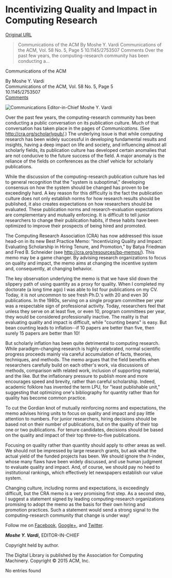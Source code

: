 # Incentivizing Quality and Impact in Computing Research

[Original URL](http://cacm.acm.org/magazines/2015/5/186027-incentivizing-quality-and-impact-in-computing-research/fulltext)

> Communications of the ACM By Moshe Y. Vardi Communications of the ACM, Vol. 58 No. 5, Page 5 10.1145/2753507 Comments Over the past few years, the computing-research community has been conducting a...

<span class="label">Communications of the ACM</span>

<span class="byline"> By Moshe Y. Vardi<br>Communications of the ACM, Vol. 58 No. 5, Page 5<br>10.1145/2753507<br><a href="http://cacm.acm.org/magazines/2015/5/186027-incentivizing-quality-and-impact-in-computing-research/fulltext#comments">Comments</a></span>

 ![Communications Editor-in-Chief Moshe Y. Vardi](http://cacm.acm.org/system/assets/0000/1650/101509_Moshe_Vardi.large.jpg?1341312410&1255628774 "Communications Editor-in-Chief Moshe Y. Vardi")

[]() Over the past few years, the computing-research community has been conducting a public conversation on its publication culture. Much of that conversation has taken place in the pages of _Communications._ (See <http://cra.org/scholarlypub/>.) The underlying issue is that while computing research has been widely successful in developing fundamental results and insights, having a deep impact on life and society, and influencing almost all scholarly fields, its publication culture has developed certain anomalies that are not conducive to the future success of the field. A major anomaly is the reliance of the fields on conferences as the chief vehicle for scholarly publications.

While the discussion of the computing-research publication culture has led to general recognition that the "system is suboptimal," developing consensus on how the system should be changed has proven to be exceedingly hard. A key reason for this difficulty is the fact the publication culture does not only establish norms for how research results should be published, it also creates expectations on how researchers should be evaluated. These publication norms and research-evaluation expectations are complementary and mutually enforcing. It is difficult to tell junior researchers to change their publication habits, if these habits have been optimized to improve their prospects of being hired and promoted.

The Computing Research Association (CRA) has now addressed this issue head-on in its new Best Practice Memo: "Incentivizing Quality and Impact: Evaluating Scholarship in Hiring Tenure, and Promotion," by Batya Friedman and Fred B. Schneider (see <http://cra.org/resources/bp-memos/>). This memo may be a game changer. By advising research organizations to focus on quality and impact, the memo aims at changing the incentive system and, consequently, at changing behavior.

The key observation underlying the memo is that we have slid down the slippery path of using quantity as a proxy for quality. When I completed my doctorate (a long time ago) I was able to list four publications on my CV. Today, it is not uncommon to see fresh Ph.D.'s with 20 and even 30 publications. In the 1980s, serving on a single program committee per year was a respectable sign of professional activity. Today, researchers feel that unless they serve on at least five, or even 10, program committees per year, they would be considered professionally inactive. The reality is that evaluating quality and impact is difficult, while "counting beans" is easy. But bean counting leads to inflation--if 10 papers are better than five, then surely 15 papers are better than 10!

But scholarly inflation has been quite detrimental to computing research. While paradigm-changing research is highly celebrated, normal scientific progress proceeds mainly via careful accumulation of facts, theories, techniques, and methods. The memo argues that the field benefits when researchers carefully build on each other's work, via discussions of methods, comparison with related work, inclusion of supporting material, and the like. But the inflationary pressure to publish more and more encourages speed and brevity, rather than careful scholarship. Indeed, academic folklore has invented the term LPU, for "least publishable unit," suggesting that optimizing one's bibliography for quantity rather than for quality has become common practice.

To cut the Gordian knot of mutually reinforcing norms and expectations, the memo advises hiring units to focus on quality and impact and pay little attention to numbers. For junior researchers, hiring decisions should be based not on their number of publications, but on the quality of their top one or two publications. For tenure candidates, decisions should be based on the quality and impact of their top three-to-five publications.

Focusing on quality rather than quantity should apply to other areas as well. We should not be impressed by large research grants, but ask what the actual yield of the funded projects has been. We should ignore the _h_-index, whose many flaws have been widely discussed, and use human judgment to evaluate quality and impact. And, of course, we should pay no heed to institutional rankings, which effectively let newspapers establish our value system.

Changing culture, including norms and expectations, is exceedingly difficult, but the CRA memo is a very promising first step. As a second step, I suggest a statement signed by leading computing-research organizations promising to adopt the memo as the basis for their own hiring and promotion practices. Such a statement would send a strong signal to the computing-research community that change is under way!

Follow me on [Facebook](https://www.facebook.com/moshe.vardi.1), [Google+](https://plus.google.com/+MosheVardi/posts), and [Twitter](https://twitter.com/vardi).

**_Moshe Y. Vardi_,** EDITOR-IN-CHIEF

[]() Copyright held by author.

The Digital Library is published by the Association for Computing Machinery. Copyright © 2015 ACM, Inc.

[]() No entries found
